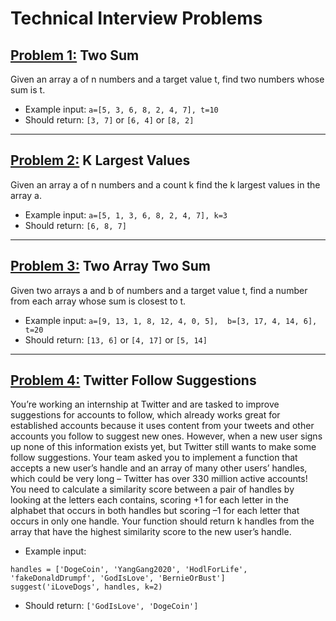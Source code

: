 # Technical Interview Problems

## [Problem 1:](two_sum.py) **Two Sum**

Given an array a of n numbers and a target value t, find two numbers whose sum is t.
- Example input: `a=[5, 3, 6, 8, 2, 4, 7], t=10`
- Should return: `[3, 7]` or `[6, 4]` or `[8, 2]`

---

## [Problem 2:](k_largest_values.py) **K Largest Values**
Given an array a of n numbers and a count k find the k largest values in the array a.
- Example input: `a=[5, 1, 3, 6, 8, 2, 4, 7], k=3`
- Should return: `[6, 8, 7]`

---

## [Problem 3:](two_array_two_sum.py) **Two Array Two Sum**
Given two arrays a and b of numbers and a target value t, find a number from each array whose sum is closest to t.
- Example input: `a=[9, 13, 1, 8, 12, 4, 0, 5],  b=[3, 17, 4, 14, 6],  t=20`
- Should return: `[13, 6]` or `[4, 17]` or `[5, 14]`

---

## [Problem 4:](twitter.py) **Twitter Follow Suggestions**
You’re working an internship at Twitter and are tasked to improve suggestions for accounts to follow, which already works great for established accounts because it uses content from your tweets and other accounts you follow to suggest new ones. However, when a new user signs up none of this information exists yet, but Twitter still wants to make some follow suggestions. Your team asked you to implement a function that accepts a new user’s handle and an array of many other users’ handles, which could be very long – Twitter has over 330 million active accounts! You need to calculate a similarity score between a pair of handles by looking at the letters each contains, scoring +1 for each letter in the alphabet that occurs in both handles but scoring –1 for each letter that occurs in only one handle. Your function should return k handles from the array that have the highest similarity score to the new user’s handle.

- Example input: 

```
handles = ['DogeCoin', 'YangGang2020', 'HodlForLife', 'fakeDonaldDrumpf', 'GodIsLove', 'BernieOrBust']
suggest('iLoveDogs', handles, k=2)
```

- Should return: `['GodIsLove', 'DogeCoin']`